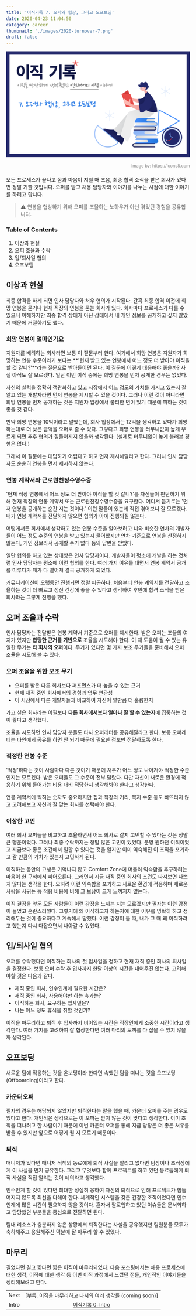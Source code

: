 ```yaml
---
title: '이직기록 7. 오퍼와 협상, 그리고 오프보딩'
date: 2020-04-23 11:04:50
category: career
thumbnail: './images/2020-turnover-7.png'
draft: false
---
```


![2020-turnover-7](./images/2020-turnover-7.png)

<div style="opacity: 0.5" align="right">
    <sup>Image by: <a>https://icons8.com</a></sup>
</div>

모든 프로세스가 끝나고 몸과 마음이 지칠 때 즈음, 최종 합격 소식을 받은 회사가 있다면 정말 기쁠 것입니다. 오퍼를 받고 채용 담당자와 이야기를 나누는 시점에 대한 이야기를 하려고 합니다.

> ⚠️ 연봉을 협상하기 위해 오퍼를 조율하는 노하우가 아닌 겪었던 경험을 공유합니다.

### Table of Contents

1. 이상과 현실
2. 오퍼 조율과 수락
3. 입/퇴사일 협의
4. 오프보딩

## 이상과 현실

최종 합격을 하게 되면 인사 담당자와 처우 협의가 시작된다. 간혹 최종 합격 이전에 희망 연봉을 묻거나 현재 직장의 연봉을 묻는 회사가 있다. 회사마다 프로세스가 다를 수 있으니 이해하지만 최종 합격 상태가 아닌 상태에서 내 개인 정보를 공개하고 싶지 않았기 때문에 거절하기도 했다.

### 희망 연봉이 얼마인가요

지원자를 배려하는 회사라면 보통 이 질문부터 한다. 여기에서 희망 연봉은 지원자가 희망하는 연봉 수준이라기 보다는 **'현재 받고 있는 연봉에서 어느 정도 더 받아야 이직을 할 것 같니?'**라는 질문으로 받아들이면 된다. 이 질문에 어떻게 대응해야 좋을까? 사실 아직도 잘 모르겠다. 일단 이번 이직 중에는 희망 연봉을 먼저 공개한 경우는 없었다.

자신의 실력을 정확히 객관화하고 있고 시장에서 어느 정도의 가치를 가지고 있는지 잘 알고 있는 개발자라면 먼저 연봉을 제시할 수 있을 것이다. 그러나 이런 것이 아니라면 희망 연봉을 먼저 공개하는 것은 지원자 입장에서 불리한 면이 있기 때문에 피하는 것이 좋을 것 같다.

만약 희망 연봉을 10억이라고 말했는데, 회사 입장에서는 12억을 생각하고 있다가 희망하는대로 더 낮은 금액을 오퍼로 줄 수 있다. 그렇다고 희망 연봉을 터무니없이 높게 부르게 되면 추후 협의가 힘들어지지 않을까 생각된다. (실제로 터무니없이 높게 불러본 경험은 없다.)

그래서 이 질문에는 대답하기 어렵다고 하고 먼저 제시해달라고 한다. 그러나 인사 담당자도 순순히 연봉을 먼저 제시하지 않는다.

### 연봉 계약서와 근로원천징수영수증

'현재 직장 연봉에서 어느 정도 더 받아야 이직을 할 것 같니?'를 자신들이 판단하기 위해 현재 직장의 연봉 계약서 또는 근로원천징수영수증을 요구한다. 어디서 듣기로는 '먼저 연봉을 공개하는 순간 지는 것이다.' 이런 말들이 있는데 직접 겪어보니 잘 모르겠다. 내가 연봉 계약서를 전달하지 않으면 협의가 아예 진행되질 않는다.

어떻게서든 회사에서 생각하고 있는 연봉 수준을 알아보려고 니와 비슷한 연차의 개발자들이 어느 정도 수준의 연봉을 받고 있는지 물어봤지만 연차 기준으로 연봉을 산정하지 않는다, 개인 정보라서 공개할 수가 없다 등의 답변을 받았다.

일단 협의를 하고 있는 상대방은 인사 담당자이다. 개발자들이 평소에 개발을 하는 것처럼 인사 담당자는 평소에 이런 협의를 한다. 여러 가지 이유를 대면서 연봉 계약서 공개를 미루다가 패가 다 떨어져 결국 공개하게 되었다.

커뮤니케이션이 오랫동안 진행되면 정말 피곤하다. 처음부터 연봉 계약서를 전달하고 조율하는 것이 더 빠르고 정신 건강에 좋을 수 있다고 생각하여 후반에 합격 소식을 받은 회사와는 그렇게 진행을 했다.

## 오퍼 조율과 수락

인사 담당자는 전달받은 연봉 계약서 기준으로 오퍼를 제시한다. 받은 오퍼는 조율의 여지가 있지만 **합당한 근거를 기반으로** 조율을 시도해야 한다. 이 때 도움이 될 수 있는 유일한 무기는 **타 회사의 오퍼**이다. 무기가 있다면 몇 가지 보조 무기들을 준비해서 오퍼 조율을 시도해 볼 수 있다.

### 오퍼 조율을 위한 보조 무기

- 오퍼를 받은 다른 회사보다 퍼포먼스가 더 높을 수 있는 근거
- 현재 재직 중인 회사에서의 경험과 업무 연관성
- 이 시장에서 다른 개발자들과 비교하여 자신이 얼만큼 더 훌륭한지

가고 싶은 회사라는 어필보다 **다른 회사에서보다 얼마나 잘 할 수 있는지**에 집중하는 것이 좋다고 생각했다.

조율을 시도하면 인사 담당자 분들도 타사 오퍼레터를 공유해달라고 한다. 보통 오퍼레터는 타인에게 공유를 하면 안 되기 때문에 필요한 정보만 전달하도록 한다.

### 적정한 연봉 수준

'적정'하다는 것이 사람마다 다른 것이기 때문에 처우가 어느 정도 나아져야 적정한 수준인지는 모르겠다. 받은 오퍼들도 그 수준이 전부 달랐다. 다만 자신이 새로운 환경에 적응하기 위해 들어가는 비용 대비 적당한지 생각해봐야 한다고 생각한다.

연봉 계약서에 찍히는 숫자도 중요하지만 집과 직장의 거리, 복지 수준 등도 빠뜨리지 않고 고려해보고 자신과 잘 맞는 회사를 선택해야 한다.

### 이상한 고민

여러 회사 오퍼들을 비교하고 조율하면서 어느 회사로 갈지 고민할 수 있다는 것은 정말 큰 행운이었다. 그러나 최종 수락까지는 정말 많은 고민이 있었다. 분명 원하던 이직이었고 지금보다 좋은 조건에서 일할 수 있다는 것을 알지만 이미 익숙해진 이 조직을 포기하고 갈 만큼의 가치가 있는지 고민하게 된다.

이직하는 동안의 고생은 기억나지 않고 Comfort Zone에 머물러 익숙함을 추구하려는 마음이 한 구석에서 피어오른다. 그러면서 지금 재직 중인 회사의 조건도 따져보면 나쁘지 않다는 생각을 한다. 오히려 이런 익숙함을 포기하고 새로운 환경에 적응하며 새로운 사람을 사귀는 등 적응 비용에 비해 그 보상이 크게 느껴지지 않는다.

이직 결정을 앞둔 모든 사람들이 이런 감정을 느끼는 지는 모르겠지만 필자는 이런 감정이 들었고 혼란스러웠다. 그렇기에 왜 이직하고자 하는지에 대한 이유를 명확히 하고 정리해두는 것이 중요하다고 계속해서 말했다. 이런 감정이 들 때, 내가 그 때 왜 이직하려고 했는지 다시 다잡으면서 나아갈 수 있었다.

## 입/퇴사일 협의

오퍼를 수락했다면 이직하는 회사의 첫 입사일을 정하고 현재 재직 중인 회사의 퇴사일을 결정한다. 보통 오퍼 수락 후 입사까지 한달 이상의 시간을 내어주진 않는다. 고려해야할 것은 다음과 같다.

- 재직 중인 회사, 인수인계에 필요한 시간은?
- 재직 중인 회사, 사용해야만 하는 휴가는?
- 이직하는 회사, 요구하는 입사일은?
- 나는 어느 정도 휴식을 취할 것인가?

이직을 마무리하고 퇴직 후 입사까지 비어있는 시간은 직장인에게 소중한 시간이라고 생각한다. 여러 가지를 고려하여 잘 협상한다면 여러 마리의 토끼를 다 잡을 수 있지 않을까 생각된다.

## 오프보딩

새로운 팀에 적응하는 것을 온보딩이라 한다면 속했던 팀을 떠나는 것을 오프보딩(Offboarding)이라고 한다.

### 카운터오퍼

필자의 경우는 해당되지 않았지만 퇴직한다는 말을 했을 때, 카운터 오퍼를 주는 경우도 있다고 한다. 개인적은 생각으로는 이 오퍼는 받지 않는 것이 맞다고 생각한다. 이미 조직을 떠나려고 한 사람이기 때문에 이번 카운터 오퍼를 통해 지금 당장은 더 좋은 처우를 받을 수 있지만 앞으로 어떻게 될 지 모르기 때문이다.

### 퇴직

매니저가 있다면 매니저 직책의 동료에게 퇴직 사실을 알리고 없다면 팀장이나 조직장에게 이 사실을 먼저 공유한다. 그리고 무엇보다 함께 프로젝트를 하고 있던 동료들에게 퇴직 사실을 직접 알리는 것이 예의라고 생각했다.

인수인계 할 것이 있다면 최대한 성실히 응하여 자신의 퇴직으로 인해 프로젝트가 힘들어지지 않도록 최선을 다해야 한다. 체계적인 시스템을 갖춘 건강한 조직이었다면 인수인계에 많은 시간이 필요하지 않을 것이다. 혼자서 팔로업하고 있던 이슈들은 문서화하고 담당했던 부분들을 중심으로 전달하면 된다.

팀내 리소스가 충분하지 않은 상황에서 퇴직한다는 사실을 공유했지만 팀원분들 모두가 축하해주고 응원해주신 덕분에 잘 마무리 할 수 있었다.

## 마무리

길었다면 길고 짧다면 짧은 이직이 마무리되었다. 다음 포스팅에서는 채용 프로세스에 대한 생각, 이직에 대한 생각 등 이번 이직 과정에서 느꼈던 점들, 개인적인 이야기들을 정리해보려고 한다.

|       |                                                              |
| :---: | :----------------------------------------------------------: |
| Next  |  [부록. 이직을 마무리하고 나서의 여러 생각들 (coming soon)]  |
| Intro | [이직기록 0. Intro](https://jbee.io/career/2020-turnover-0/) |
